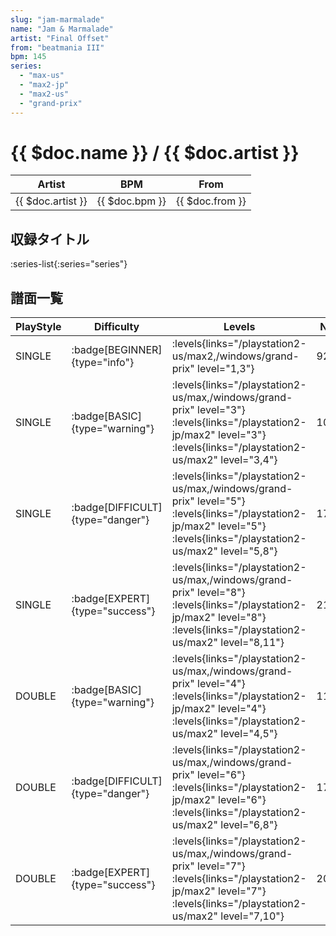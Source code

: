 ```yaml
---
slug: "jam-marmalade"
name: "Jam & Marmalade"
artist: "Final Offset"
from: "beatmania III"
bpm: 145
series:
  - "max-us"
  - "max2-jp"
  - "max2-us"
  - "grand-prix"
---
```


# {{ $doc.name }} / {{ $doc.artist }}

|Artist|BPM|From|
|------|---|----|
|{{ $doc.artist }}|{{ $doc.bpm }}|{{ $doc.from }}|

## 収録タイトル

:series-list{:series="series"}

## 譜面一覧

|PlayStyle|Difficulty|Levels|Notes|Movie|
|---------|----------|------|-----|-----|
|SINGLE| :badge[BEGINNER]{type="info"}| :levels{links="/playstation2-us/max2,/windows/grand-prix" level="1,3"}|92/0||
|SINGLE| :badge[BASIC]{type="warning"}| :levels{links="/playstation2-us/max,/windows/grand-prix" level="3"} :levels{links="/playstation2-jp/max2" level="3"} :levels{links="/playstation2-us/max2" level="3,4"}|109/15||
|SINGLE| :badge[DIFFICULT]{type="danger"}| :levels{links="/playstation2-us/max,/windows/grand-prix" level="5"} :levels{links="/playstation2-jp/max2" level="5"} :levels{links="/playstation2-us/max2" level="5,8"}|179/8||
|SINGLE| :badge[EXPERT]{type="success"}| :levels{links="/playstation2-us/max,/windows/grand-prix" level="8"} :levels{links="/playstation2-jp/max2" level="8"} :levels{links="/playstation2-us/max2" level="8,11"}|212/13||
|DOUBLE| :badge[BASIC]{type="warning"}| :levels{links="/playstation2-us/max,/windows/grand-prix" level="4"} :levels{links="/playstation2-jp/max2" level="4"} :levels{links="/playstation2-us/max2" level="4,5"}|115/6||
|DOUBLE| :badge[DIFFICULT]{type="danger"}| :levels{links="/playstation2-us/max,/windows/grand-prix" level="6"} :levels{links="/playstation2-jp/max2" level="6"} :levels{links="/playstation2-us/max2" level="6,8"}|173/6||
|DOUBLE| :badge[EXPERT]{type="success"}| :levels{links="/playstation2-us/max,/windows/grand-prix" level="7"} :levels{links="/playstation2-jp/max2" level="7"} :levels{links="/playstation2-us/max2" level="7,10"}|205/1||
